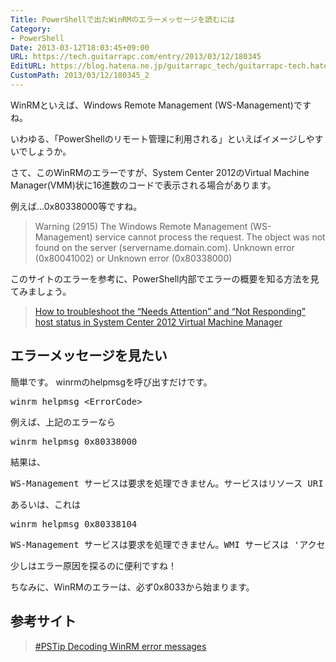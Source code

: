 ```yaml
---
Title: PowerShellで出たWinRMのエラーメッセージを読むには
Category:
- PowerShell
Date: 2013-03-12T18:03:45+09:00
URL: https://tech.guitarrapc.com/entry/2013/03/12/180345
EditURL: https://blog.hatena.ne.jp/guitarrapc_tech/guitarrapc-tech.hatenablog.com/atom/entry/11696248318757675542
CustomPath: 2013/03/12/180345_2
---
```


WinRMといえば、Windows Remote Management (WS-Management)ですね。

いわゆる、「PowerShellのリモート管理に利用される」といえばイメージしやすいでしょうか。

さて、このWinRMのエラーですが、System Center 2012のVirtual Machine Manager(VMM)状に16進数のコードで表示される場合があります。

例えば…0x80338000等ですね。
<blockquote>Warning (2915)
 The Windows Remote Management (WS-Management) service cannot process the request. The object was not found on the server (servername.domain.com).
 Unknown error (0x80041002) or Unknown error (0x80338000)</blockquote>

このサイトのエラーを参考に、PowerShell内部でエラーの概要を知る方法を見てみましょう。
<blockquote><a href="http://www.teachnovice.com/1219/troubleshoot-attention-responding-virtual-machine-manager" target="_blank">How to troubleshoot the “Needs Attention” and “Not Responding” host status in System Center 2012 Virtual Machine Manager</a></blockquote>



<h2>エラーメッセージを見たい</h2>

簡単です。
winrmのhelpmsgを呼び出すだけです。
<pre class="brush: powershell">
winrm helpmsg &lt;ErrorCode&gt;
</pre>

例えば、上記のエラーなら
<pre class="brush: powershell">
winrm helpmsg 0x80338000
</pre>

結果は、
<pre class="brush: powershell">
WS-Management サービスは要求を処理できません。サービスはリソース URI およびセレクターによって識別されたリソースを見つけられません。
</pre>


あるいは、これは
<pre class="brush: powershell">
winrm helpmsg 0x80338104
</pre>

<pre class="brush: powershell">
WS-Management サービスは要求を処理できません。WMI サービスは 'アクセスが拒否されました' というエラーを返しました。
</pre>

少しはエラー原因を探るのに便利ですね！

ちなみに、WinRMのエラーは、必ず0x8033から始まります。

<h2>参考サイト</h2>
<blockquote><a href="http://www.powershellmagazine.com/2013/03/06/pstip-decoding-winrm-error-messages/" target="_blank">#PSTip Decoding WinRM error messages</a></blockquote>
